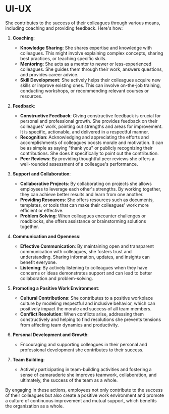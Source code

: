 # UI-UX

She contributes to the success of their colleagues through various means, including coaching and providing feedback. Here's how:

1. **Coaching**: 
   - **Knowledge Sharing**: She shares expertise and knowledge with colleagues. This might involve explaining complex concepts, sharing best practices, or teaching specific skills.
   - **Mentoring**: She acts as a mentor to newer or less-experienced colleagues. She guides them through their work, answers questions, and provides career advice.
   - **Skill Development**: She actively helps their colleagues acquire new skills or improve existing ones. This can involve on-the-job training, conducting workshops, or recommending relevant courses or resources.

2. **Feedback**:
   - **Constructive Feedback**: Giving constructive feedback is crucial for personal and professional growth. She provides feedback on their colleagues' work, pointing out strengths and areas for improvement. It is specific, actionable, and delivered in a respectful manner.
   - **Recognition**: Acknowledging and appreciating the efforts and accomplishments of colleagues boosts morale and motivation. It can be as simple as saying "thank you" or publicly recognizing their contributions. She does it specifically to point out the contribution.
   - **Peer Reviews**: By providing thoughtful peer reviews she offers a well-rounded assessment of a colleague's performance.

3. **Support and Collaboration**:
   - **Collaborative Projects**: By collaborating on projects she allows employees to leverage each other's strengths. By working together, they can achieve better results and learn from one another. 
   - **Providing Resources**: She offers resources such as documents, templates, or tools that can make their colleagues' work more efficient or effective.
   - **Problem Solving**: When colleagues encounter challenges or roadblocks, she offers assistance or brainstorming solutions together.

4. **Communication and Openness**:
   - **Effective Communication**: By maintaining open and transparent communication with colleagues, she fosters trust and understanding. Sharing information, updates, and insights can benefit everyone.
   - **Listening**: By actively listening to colleagues when they have concerns or ideas demonstrates support and can lead to better collaboration and problem-solving.

5. **Promoting a Positive Work Environment**:
   - **Cultural Contributions**: She contributes to a positive workplace culture by modeling respectful and inclusive behavior, which can positively impact the morale and success of all team members.
   - **Conflict Resolution**: When conflicts arise, addressing them constructively and helping to find resolutions she prevents tensions from affecting team dynamics and productivity.

6. **Personal Development and Growth**:
   - Encouraging and supporting colleagues in their personal and professional development she contributes to their success. 

7. **Team Building**:
   - Actively participating in team-building activities and fostering a sense of camaraderie she improves teamwork, collaboration, and ultimately, the success of the team as a whole.

By engaging in these actions, employees not only contribute to the success of their colleagues but also create a positive work environment and promote a culture of continuous improvement and mutual support, which benefits the organization as a whole.
